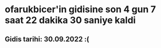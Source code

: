 # ofarukbicer'in gidisine son 4 gun 7 saat 22 dakika 30 saniye kaldi

## Gidis tarihi: 30.09.2022 :(